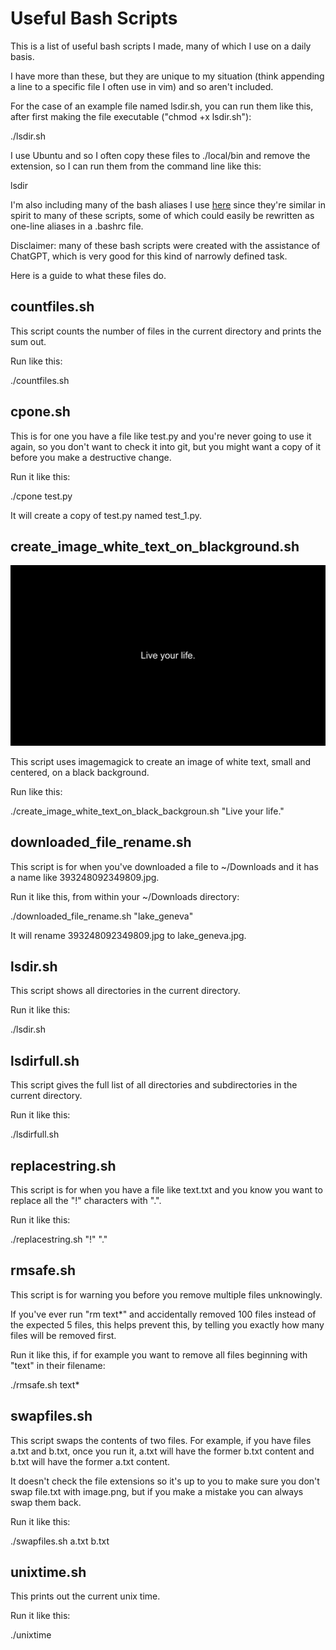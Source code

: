 
# Useful Bash Scripts

This is a list of useful bash scripts I made, many of which I use on a daily basis.

I have more than these, but they are unique to my situation (think appending a line to a specific file I often use in vim) and so aren't included.  

For the case of an example file named lsdir.sh, you can run them like this, after first making the file executable ("chmod +x lsdir.sh"):

./lsdir.sh

I use Ubuntu and so I often copy these files to ./local/bin and remove the extension, so I can run them from the command line like this:

lsdir

I'm also including many of the bash aliases I use [here](./bashrc) since they're similar in spirit to many of these scripts, some of which could easily be rewritten as one-line aliases in a .bashrc file.

Disclaimer: many of these bash scripts were created with the assistance of ChatGPT, which is very good for this kind of narrowly defined task.

Here is a guide to what these files do.

## countfiles.sh

This script counts the number of files in the current directory and prints the sum out.

Run like this:

./countfiles.sh

## cpone.sh

This is for one you have a file like test.py and you're never going to use it again, so you don't want to check it into git, but you might want a copy of it before you make a destructive change.

Run it like this:

./cpone test.py

It will create a copy of test.py named test_1.py.

## create_image_white_text_on_blackground.sh

![white text saying 'live yout life' against black background](./result.png)

This script uses imagemagick to create an image of white text, small and centered, on a black background.

Run like this:

./create_image_white_text_on_black_backgroun.sh "Live your life."

## downloaded_file_rename.sh

This script is for when you've downloaded a file to ~/Downloads and it has a name like 393248092349809.jpg.

Run it like this, from within your ~/Downloads directory:

./downloaded_file_rename.sh "lake_geneva"

It will rename 393248092349809.jpg to lake_geneva.jpg.


## lsdir.sh

This script shows all directories in the current directory.

Run it like this:

./lsdir.sh

## lsdirfull.sh

This script gives the full list of all directories and subdirectories in the current directory.

Run it like this: 

./lsdirfull.sh

## replacestring.sh

This script is for when you have a file like text.txt and you know you want to replace all the "!" characters with ".".

Run it like this:

./replacestring.sh "!" "."

## rmsafe.sh

This script is for warning you before you remove multiple files unknowingly.

If you've ever run "rm text*" and accidentally removed 100 files instead of the expected 5 files, this helps prevent this, by telling you exactly how many files will be removed first.

Run it like this, if for example you want to remove all files beginning with "text" in their filename:

./rmsafe.sh text*

## swapfiles.sh

This script swaps the contents of two files. For example, if you have files a.txt and b.txt, once you run it, a.txt will have the former b.txt content and b.txt will have the former a.txt content.

It doesn't check the file extensions so it's up to you to make sure you don't swap file.txt with image.png, but if you make a mistake you can always swap them back.

Run it like this:

./swapfiles.sh a.txt b.txt

## unixtime.sh

This prints out the current unix time.

Run it like this:

./unixtime
